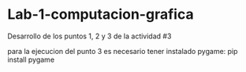 # Lab-1-computacion-grafica

Desarrollo de los puntos 1, 2 y 3 de la actividad #3

para la ejecucion del punto 3 es necesario tener instalado pygame: pip install pygame
